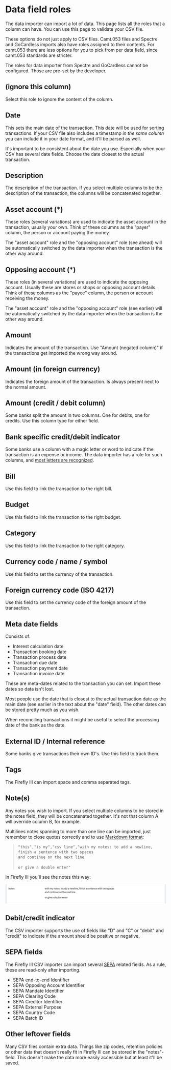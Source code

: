 # Data field roles

The data importer can import a lot of data. This page lists all the roles that a column can have. You can use this page to validate your CSV file.

These options do not just apply to CSV files. Camt.053 files and Spectre and GoCardless imports also have roles assigned to their contents. For camt.053 there are less options for you to pick from per data field, since camt.053 standards are stricter. 

The roles for data importer from Spectre and GoCardless cannot be configured. Those are pre-set by the developer. 

## (ignore this column)

Select this role to ignore the content of the column.

## Date

This sets the main date of the transaction. This date will be used for sorting transactions. If your CSV file also includes a timestamp *in the same column* you can include it in your date format, and it'll be parsed as well.

It's important to be consistent about the date you use. Especially when your CSV has several date fields. Choose the date closest to the actual transaction.

## Description

The description of the transaction. If you select multiple columns to be the description of the transaction, the columns will be concatenated together.

## Asset account (\*)

These roles (several variations) are used to indicate the asset account in the transaction, usually your own. Think of these columns as the "payer" column, the person or account paying the money.

The "asset account" role and the "opposing account" role (see ahead) will be automatically switched by the data importer when the transaction is the other way around.

## Opposing account (\*)

These roles (in several variations) are used to indicate the opposing account. Usually these are stores or shops or opposing account details. Think of these columns as the "payee" column, the person or account receiving the money.

The "asset account" role and the "opposing account" role (see earlier) will be automatically switched by the data importer when the transaction is the other way around.

## Amount

Indicates the amount of the transaction. Use "Amount (negated column)" if the transactions get imported the wrong way around.

## Amount (in foreign currency)

Indicates the foreign amount of the transaction. Is always present next to the normal amount.

## Amount (credit / debit column)

Some banks split the amount in two columns. One for debits, one for credits. Use this column type for either field.

## Bank specific credit/debit indicator

Some banks use a column with a magic letter or word to indicate if the transaction is an expense or income. The data importer has a role for such columns, and [most letters are recognized](https://github.com/firefly-iii/data-importer/blob/main/app/Services/CSV/Converter/BankDebitCredit.php#L51).

## Bill

Use this field to link the transaction to the right bill.

## Budget

Use this field to link the transaction to the right budget.

## Category

Use this field to link the transaction to the right category.

## Currency code / name / symbol

Use this field to set the currency of the transaction.

## Foreign currency code (ISO 4217)

Use this field to set the currency code of the foreign amount of the transaction.

## Meta date fields

Consists of:

- Interest calculation date
- Transaction booking date
- Transaction process date
- Transaction due date
- Transaction payment date
- Transaction invoice date

These are meta-dates related to the transaction you can set. Import these dates so data isn't lost.

Most people use the date that is closest to the actual transaction date as the main date (see earlier in the text about the "date" field). The other dates can be stored pretty much as you wish.

When reconciling transactions it might be useful to select the processing date of the bank as the date.

## External ID / Internal reference

Some banks give transactions their own ID's. Use this field to track them.

## Tags

The Firefly III can import space and comma separated tags.

## Note(s)

Any notes you wish to import. If you select multiple columns to be stored in the notes field, they will be concatenated together. It's not that column A will override column B, for example.

Multilines notes spanning to more than one line can be imported, just remember to close quotes correctly and to use [Markdown format](https://www.markdownguide.org/basic-syntax/#line-breaks):

> ```
> "this","is my","csv line","with my notes: to add a newline, finish a sentence with two spaces  
> and continue on the next line
> 
> or give a double enter"
> ```

In Firefly III you'll see the notes this way:

![How your notes will be presented in Firefly III](../../images/references/data-importer/multiline-notes-sample.png)

## Debit/credit indicator

The CSV importer supports the use of fields like "D" and "C" or "debit" and "credit" to indicate if the amount should be positive or negative.

## SEPA fields

The Firefly III CSV importer can import several [SEPA](https://en.wikipedia.org/wiki/Single_Euro_Payments_Area) related fields. As a rule, these are read-only after importing.

- SEPA end-to-end Identifier
- SEPA Opposing Account Identifier
- SEPA Mandate Identifier
- SEPA Clearing Code
- SEPA Creditor Identifier
- SEPA External Purpose
- SEPA Country Code
- SEPA Batch ID

## Other leftover fields

Many CSV files contain extra data. Things like zip codes, retention policies or other data that doesn't really fit in Firefly III can be stored in the "notes"-field. This doesn't make the data more easily accessible but at least it'll be saved.
